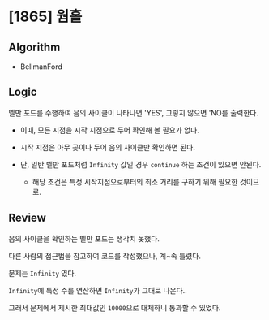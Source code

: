 # [1865] 웜홀

## Algorithm

- BellmanFord

## Logic

벨만 포드를 수행하여 음의 사이클이 나타나면 'YES', 그렇지 않으면 'NO를 출력한다.

- 이때, 모든 지점을 시작 지점으로 두어 확인해 볼 필요가 없다.

- 시작 지점은 아무 곳이나 두어 음의 사이클만 확인하면 된다.

- 단, 일반 벨만 포드처럼 `Infinity` 값일 경우 `continue` 하는 조건이 있으면 안된다.

  - 해당 조건은 특정 시작지점으로부터의 최소 거리를 구하기 위해 필요한 것이므로.

## Review

음의 사이클을 확인하는 벨만 포드는 생각치 못했다.

다른 사람의 접근법을 참고하여 코드를 작성했으나, 계~속 틀렸다.

문제는 `Infinity` 였다. 

`Infinity`에 특정 수를 연산하면 `Infinity`가 그대로 나온다..

그래서 문제에서 제시한 최대값인 `10000`으로 대체하니 통과할 수 있었다.
